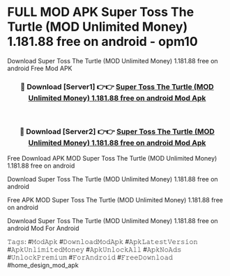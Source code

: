 # FULL MOD APK Super Toss The Turtle (MOD Unlimited Money) 1.181.88 free on android - opm10
Download Super Toss The Turtle (MOD Unlimited Money) 1.181.88 free on android Free Mod APK

<div align="center">
<h3>🔴 Download [Server1] 👉👉 <a href="https://apk-comot.site?title=Super_Toss_The_Turtle_(MOD_Unlimited_Money)_1.181.88_free_on_android">Super Toss The Turtle (MOD Unlimited Money) 1.181.88 free on android Mod Apk</a></h3><br>

<h3>🔴 Download [Server2] 👉👉 <a href="https://apk-comot.site?title=Super_Toss_The_Turtle_(MOD_Unlimited_Money)_1.181.88_free_on_android">Super Toss The Turtle (MOD Unlimited Money) 1.181.88 free on android Mod Apk</a></h3>
</div>


Free Download APK MOD Super Toss The Turtle (MOD Unlimited Money) 1.181.88 free on android

Download Super Toss The Turtle (MOD Unlimited Money) 1.181.88 free on android 

Free APK MOD Super Toss The Turtle (MOD Unlimited Money) 1.181.88 free on android 

Download Super Toss The Turtle (MOD Unlimited Money) 1.181.88 free on android Mod For Android

𝚃𝚊𝚐𝚜: #𝙼𝚘𝚍𝙰𝚙𝚔 #𝙳𝚘𝚠𝚗𝚕𝚘𝚊𝚍𝙼𝚘𝚍𝙰𝚙𝚔 #𝙰𝚙𝚔𝙻𝚊𝚝𝚎𝚜𝚝𝚅𝚎𝚛𝚜𝚒𝚘𝚗 #𝙰𝚙𝚔𝚄𝚗𝚕𝚒𝚖𝚒𝚝𝚎𝚍𝙼𝚘𝚗𝚎𝚢 #𝙰𝚙𝚔𝚄𝚗𝚕𝚘𝚌𝚔𝙰𝚕𝚕 #𝙰𝚙𝚔𝙽𝚘𝙰𝚍𝚜 #𝚄𝚗𝚕𝚘𝚌𝚔𝙿𝚛𝚎𝚖𝚒𝚞𝚖 #𝙵𝚘𝚛𝙰𝚗𝚍𝚛𝚘𝚒𝚍 #𝙵𝚛𝚎𝚎𝙳𝚘𝚠𝚗𝚕𝚘𝚊𝚍 #home_design_mod_apk
